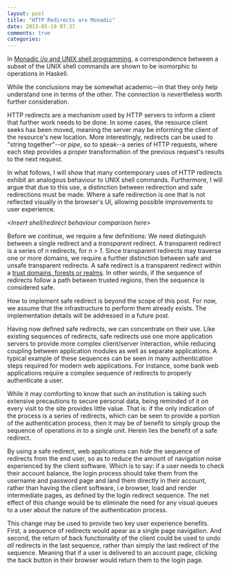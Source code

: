 ```yaml
---
layout: post
title: "HTTP Redirects are Monadic"
date: 2013-05-19 07:37
comments: true
categories: 
---
```


In [Monadic i/o and UNIX shell programming][1], a correspondence
between a subset of the UNIX shell commands are shown to be isomorphic
to operations in Haskell.

While the conclusions may be somewhat academic--in that they only help
understand one in terms of the other.  The connection is nevertheless
worth further consideration.

HTTP redirects are a mechanism used by HTTP servers to inform a client
that further work needs to be done.  In some cases, the resource
client seeks has been moved, meaning the server may be informing the
client of the resource's new location. More interestingly, redirects
can be used to "string together"--or *pipe*, so to speak--a series of
HTTP requests, where each step provides a proper transformation of the
previous request's results to the next request.

In what follows, I will show that many contemporary uses of HTTP
redirects exhibit an analogous behaviour to UNIX shell commands.
Furthermore, I will argue that due to this use, a distinction between
redirection and safe redirections must be made.  Where a safe
redirection is one that is not reflected visually in the browser's UI,
allowing possible improvements to user experience.

<*Insert shell/redirect behaviour comparison here*>

Before we continue, we require a few definitions: We need distinguish
between a single redirect and a *transparent* redirect.  A transparent
redirect is a series of *n* redirects, for *n > 1*.  Since transparent
redirects may traverse one or more domains, we require a further
distinction between safe and unsafe transparent redirects.  A safe
redirect is a transparent redirect within a [trust domains, forests or realms][3]. 
In other words, if the sequence of redirects follow a path
between trusted regions, then the sequence is considered safe.

How to implement safe redirect is beyond the scope of this post.  For
now, we assume that the infrastructure to perform them already exists.
The implementation details will be addressed in a future post.

Having now defined safe redirects, we can concentrate on their use.
Like existing sequences of redirects, safe redirects use one more
application servers to provide more complex client/server interaction,
while reducing coupling between application modules as well as
separate applications.  A typical example of these sequences can be
seen in many authentication steps required for modern web
applications.  For instance, some bank web applications require a
complex sequence of redirects to properly authenticate a user.

While it may comforting to know that such an institution is taking
such extensive precautions to secure personal data, being reminded
of it on every visit to the site provides little value.  That is: if
the only indication of the process is a series of redirects, which can
be seen to provide a portion of the authentication process, then it
may be of benefit to simply group the sequence of operations in to a
single unit.  Herein lies the benefit of a safe redirect.

By using a safe redirect, web applications can *hide* the sequence of
redirects from the end user, so as to reduce the amount of navigation
noise experienced by the client software.  Which is to say: if a user
needs to check their account balance, the login process should take
them from the username and password page and land them directly in
their account, rather than having the client software, i.e browser,
load and render intermediate pages, as defined by the login redirect
sequence.  The net effect of this change would be to eliminate the
need for any visual queues to a user about the nature of the
authentication process.

This change may be used to provide two key user experience
benefits. First, a sequence of redirects would apear as a single page
navigation.  And second, the return of back functionality of the
client could be used to undo *all* redirects in the last sequence,
rather than simply the last redirect of the sequence.  Meaning that if
a user is delivered to an account page, clicking the back button in
their browser would return them to the login page.


[1]: http://okmij.org/ftp/Computation/monadic-shell.html
[2]: http://www.w3.org/Protocols/HTTP/1.0/draft-ietf-http-spec.html
[3]: http://technet.microsoft.com/en-us/library/cc773178(v=ws.10).aspx
